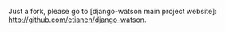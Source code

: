 Just a fork, please go to [django-watson main project website]: http://github.com/etianen/django-watson.
